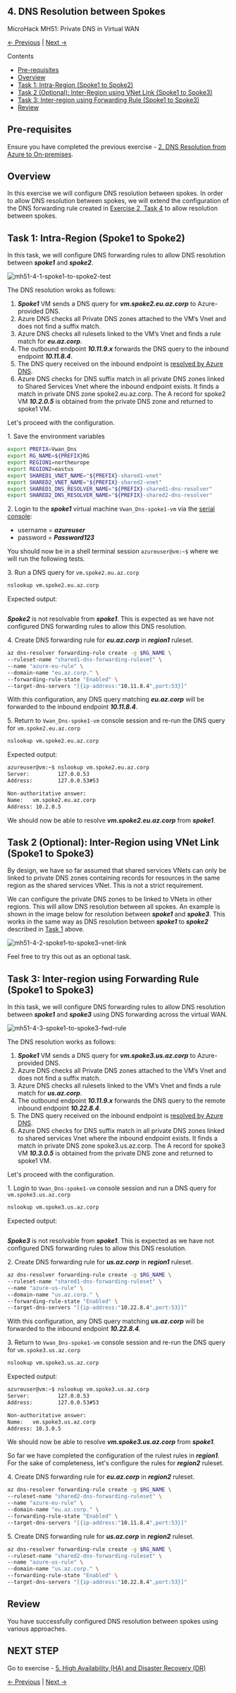 ## 4. DNS Resolution between Spokes <!-- omit from toc -->

MicroHack MH51: Private DNS in Virtual WAN <!-- omit from toc -->

[← Previous](./3.%20DNS%20Resolution%20from%20On-premises%20to%20Azure.md) | [Next →](./5.%20High%20Availability%20(HA)%20and%20Disaster%20Recovery%20(DR).md)


Contents

- [Pre-requisites](#pre-requisites)
- [Overview](#overview)
- [Task 1: Intra-Region (Spoke1 to Spoke2)](#task-1-intra-region-spoke1-to-spoke2)
- [Task 2 (Optional): Inter-Region using VNet Link (Spoke1 to Spoke3)](#task-2-optional-inter-region-using-vnet-link-spoke1-to-spoke3)
- [Task 3: Inter-region using Forwarding Rule (Spoke1 to Spoke3)](#task-3-inter-region-using-forwarding-rule-spoke1-to-spoke3)
- [Review](#review)

## Pre-requisites

Ensure you have completed the previous exercise - [2. DNS Resolution from Azure to On-premises](./2.%20DNS%20Resolution%20from%20Azure%20to%20On-premises.md).

## Overview

In this exercise we will configure DNS resolution between spokes. In order to allow DNS resolution between spokes, we will extend the configuration of the DNS forwarding rule created in [Exercise 2, Task 4](./2.%20DNS%20Resolution%20from%20Azure%20to%20On-premises.md#task-4-create-dns-forwarding-rules) to allow resolution between spokes.

## Task 1: Intra-Region (Spoke1 to Spoke2)

In this task, we will configure DNS forwarding rules to allow DNS resolution between ***spoke1*** and ***spoke2***.

![mh51-4-1-spoke1-to-spoke2-test](../../../images/microhacks/mh51/mh51-4-1-spoke1-to-spoke2-test.png)

The DNS resolution wroks as follows:
1. ***Spoke1*** VM sends a DNS query for ***vm.spoke2.eu.az.corp*** to Azure-provided DNS.
2. Azure DNS checks all Private DNS zones attached to the VM’s Vnet and does not find a suffix match.
3. Azure DNS checks all rulesets linked to the VM’s Vnet and finds a rule match for ***eu.az.corp***.
4. The outbound endpoint ***10.11.9.x*** forwards the DNS query to the inbound endpoint ***10.11.8.4***.
5. The DNS query received on the inbound endpoint is [resolved by Azure DNS](https://learn.microsoft.com/en-us/azure/dns/private-resolver-endpoints-rulesets#inbound-endpoints).
6. Azure DNS checks for DNS suffix match in all private DNS zones linked to Shared Services Vnet where the inbound endpoint exists. It finds a match in private DNS zone spoke2.eu.az.corp. The A record for spoke2 VM ***10.2.0.5*** is obtained from the private DNS zone and returned to spoke1 VM.




Let's proceed with the configuration.

1\. Save the environment variables

```sh
export PREFIX=Vwan_Dns
export RG_NAME=${PREFIX}RG
export REGION1=northeurope
export REGION2=eastus
export SHARED1_VNET_NAME="${PREFIX}-shared1-vnet"
export SHARED2_VNET_NAME="${PREFIX}-shared2-vnet"
export SHARED1_DNS_RESOLVER_NAME="${PREFIX}-shared1-dns-resolver"
export SHARED2_DNS_RESOLVER_NAME="${PREFIX}-shared2-dns-resolver"
```

2\. Login to the ***spoke1*** virtual machine `Vwan_Dns-spoke1-vm` via the [serial console](https://learn.microsoft.com/en-us/troubleshoot/azure/virtual-machines/serial-console-overview#access-serial-console-for-virtual-machines-via-azure-portal):
* username = ***azureuser***
* password = ***Password123***

You should now be in a shell terminal session `azureuser@vm:~$` where we will run the following tests.

3\. Run a DNS query for `vm.spoke2.eu.az.corp`

```sh
nslookup vm.spoke2.eu.az.corp
```

Expected output:

```sh

```

***Spoke2*** is not resolvable from ***spoke1***. This is expected as we have not configured DNS forwarding rules to allow this DNS resolution.

4\. Create DNS forwarding rule for ***eu.az.corp*** in ***region1*** ruleset.

```sh
az dns-resolver forwarding-rule create -g $RG_NAME \
--ruleset-name "shared1-dns-forwarding-ruleset" \
--name "azure-eu-rule" \
--domain-name "eu.az.corp." \
--forwarding-rule-state "Enabled" \
--target-dns-servers "[{ip-address:"10.11.8.4",port:53}]"
```

With this configuration, any DNS query matching ***eu.az.corp*** will be forwarded to the inbound endpoint ***10.11.8.4***.

5\. Return to `Vwan_Dns-spoke1-vm` console session and re-run the DNS query for `vm.spoke2.eu.az.corp`

```sh
nslookup vm.spoke2.eu.az.corp
```

Expected output:

```sh
azureuser@vm:~$ nslookup vm.spoke2.eu.az.corp
Server:         127.0.0.53
Address:        127.0.0.53#53

Non-authoritative answer:
Name:   vm.spoke2.eu.az.corp
Address: 10.2.0.5
```

We should now be able to resolve ***vm.spoke2.eu.az.corp*** from ***spoke1***.

## Task 2 (Optional): Inter-Region using VNet Link (Spoke1 to Spoke3)

By design, we have so far assumed that shared services VNets can only be linked to private DNS zones containing records for resources in the same region as the shared services VNet. This is not a strict requirement.

We can configure the private DNS zones to be linked to VNets in other regions. This will allow DNS resolution between all spokes. An example is shown in the image below for resolution between ***spoke1*** and ***spoke3***. This works in the same way as DNS resolution between ***spoke1*** to ***spoke2*** described in [Task 1](#task-1-intra-region-spoke1-to-spoke2) above.

![mh51-4-2-spoke1-to-spoke3-vnet-link](../../../images/microhacks/mh51/mh51-4-2-spoke1-to-spoke3-vnet-link.png)

Feel free to try this out as an optional task.

## Task 3: Inter-region using Forwarding Rule (Spoke1 to Spoke3)

In this task, we will configure DNS forwarding rules to allow DNS resolution between ***spoke1*** and ***spoke3*** using DNS forwarding across the virtual WAN.

![mh51-4-3-spoke1-to-spoke3-fwd-rule](../../../images/microhacks/mh51/mh51-4-3-spoke1-to-spoke3-fwd-rule.png)

The DNS resolution works as follows:
1. ***Spoke1*** VM sends a DNS query for ***vm.spoke3.us.az.corp*** to Azure-provided DNS.
2. Azure DNS checks all Private DNS zones attached to the VM’s Vnet and does not find a suffix match.
3. Azure DNS checks all rulesets linked to the VM’s Vnet and finds a rule match for ***us.az.corp***.
4. The outbound endpoint ***10.11.9.x*** forwards the DNS query to the remote inbound endpoint ***10.22.8.4***.
5. The DNS query received on the inbound endpoint is [resolved by Azure DNS](https://learn.microsoft.com/en-us/azure/dns/private-resolver-endpoints-rulesets#inbound-endpoints).
6. Azure DNS checks for DNS suffix match in all private DNS zones linked to shared services Vnet where the inbound endpoint exists. It finds a match in private DNS zone spoke3.us.az.corp. The A record for spoke3 VM ***10.3.0.5*** is obtained from the private DNS zone and returned to spoke1 VM.

Let's proceed with the configuration.

1\. Login to `Vwan_Dns-spoke1-vm` console session and run a DNS query for `vm.spoke3.us.az.corp`

```sh
nslookup vm.spoke3.us.az.corp
```

Expected output:

```sh

```

***Spoke3*** is not resolvable from ***spoke1***. This is expected as we have not configured DNS forwarding rules to allow this DNS resolution.

2\. Create DNS forwarding rule for ***us.az.corp*** in ***region1*** ruleset.

```sh
az dns-resolver forwarding-rule create -g $RG_NAME \
--ruleset-name "shared1-dns-forwarding-ruleset" \
--name "azure-us-rule" \
--domain-name "us.az.corp." \
--forwarding-rule-state "Enabled" \
--target-dns-servers "[{ip-address:"10.22.8.4",port:53}]"
```

With this configuration, any DNS query matching ***us.az.corp*** will be forwarded to the inbound endpoint ***10.22.8.4***.

3\. Return to `Vwan_Dns-spoke1-vm` console session and re-run the DNS query for `vm.spoke3.us.az.corp`

```sh
nslookup vm.spoke3.us.az.corp
```

Expected output:

```sh
azureuser@vm:~$ nslookup vm.spoke3.us.az.corp
Server:         127.0.0.53
Address:        127.0.0.53#53

Non-authoritative answer:
Name:   vm.spoke3.us.az.corp
Address: 10.3.0.5
```

We should now be able to resolve ***vm.spoke3.us.az.corp*** from ***spoke1***.

So far we have completed the configuration of the rulest rules in ***region1***. For the sake of completeness, let's configure the rules for ***region2*** ruleset.

4\. Create DNS forwarding rule for ***eu.az.corp*** in ***region2*** ruleset.

```sh
az dns-resolver forwarding-rule create -g $RG_NAME \
--ruleset-name "shared2-dns-forwarding-ruleset" \
--name "azure-eu-rule" \
--domain-name "eu.az.corp." \
--forwarding-rule-state "Enabled" \
--target-dns-servers "[{ip-address:"10.11.8.4",port:53}]"
```

5\. Create DNS forwarding rule for ***us.az.corp*** in ***region2*** ruleset.

```sh
az dns-resolver forwarding-rule create -g $RG_NAME \
--ruleset-name "shared2-dns-forwarding-ruleset" \
--name "azure-us-rule" \
--domain-name "us.az.corp." \
--forwarding-rule-state "Enabled" \
--target-dns-servers "[{ip-address:"10.22.8.4",port:53}]"
```

## Review

You have successfully configured DNS resolution between spokes using various approaches.

## NEXT STEP <!-- omit from toc -->
Go to exercise - [5. High Availability (HA) and Disaster Recovery (DR)](./5.%20High%20Availability%20(HA)%20and%20Disaster%20Recovery%20(DR).md)

[← Previous](./3.%20DNS%20Resolution%20from%20On-premises%20to%20Azure.md) | [Next →](./5.%20High%20Availability%20(HA)%20and%20Disaster%20Recovery%20(DR).md)
